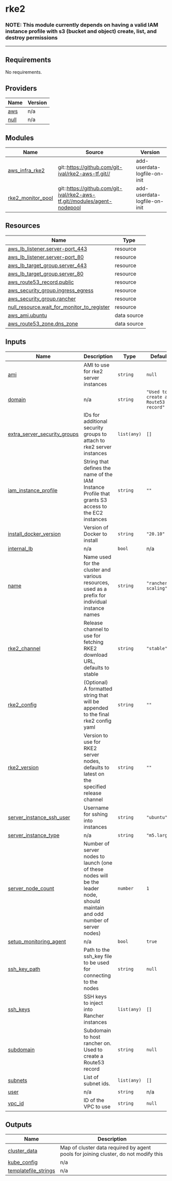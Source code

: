 # rke2

### **NOTE:** This module currently depends on having a valid IAM instance profile with s3 (bucket and object) create, list, and destroy permissions
---

<!-- BEGINNING OF PRE-COMMIT-TERRAFORM DOCS HOOK -->
## Requirements

No requirements.

## Providers

| Name | Version |
|------|---------|
| <a name="provider_aws"></a> [aws](#provider\_aws) | n/a |
| <a name="provider_null"></a> [null](#provider\_null) | n/a |

## Modules

| Name | Source | Version |
|------|--------|---------|
| <a name="module_aws_infra_rke2"></a> [aws\_infra\_rke2](#module\_aws\_infra\_rke2) | git::https://github.com/git-ival/rke2-aws-tf.git// | add-userdata-logfile-on-init |
| <a name="module_rke2_monitor_pool"></a> [rke2\_monitor\_pool](#module\_rke2\_monitor\_pool) | git::https://github.com/git-ival/rke2-aws-tf.git//modules/agent-nodepool | add-userdata-logfile-on-init |

## Resources

| Name | Type |
|------|------|
| [aws_lb_listener.server-port_443](https://registry.terraform.io/providers/hashicorp/aws/latest/docs/resources/lb_listener) | resource |
| [aws_lb_listener.server-port_80](https://registry.terraform.io/providers/hashicorp/aws/latest/docs/resources/lb_listener) | resource |
| [aws_lb_target_group.server_443](https://registry.terraform.io/providers/hashicorp/aws/latest/docs/resources/lb_target_group) | resource |
| [aws_lb_target_group.server_80](https://registry.terraform.io/providers/hashicorp/aws/latest/docs/resources/lb_target_group) | resource |
| [aws_route53_record.public](https://registry.terraform.io/providers/hashicorp/aws/latest/docs/resources/route53_record) | resource |
| [aws_security_group.ingress_egress](https://registry.terraform.io/providers/hashicorp/aws/latest/docs/resources/security_group) | resource |
| [aws_security_group.rancher](https://registry.terraform.io/providers/hashicorp/aws/latest/docs/resources/security_group) | resource |
| [null_resource.wait_for_monitor_to_register](https://registry.terraform.io/providers/hashicorp/null/latest/docs/resources/resource) | resource |
| [aws_ami.ubuntu](https://registry.terraform.io/providers/hashicorp/aws/latest/docs/data-sources/ami) | data source |
| [aws_route53_zone.dns_zone](https://registry.terraform.io/providers/hashicorp/aws/latest/docs/data-sources/route53_zone) | data source |

## Inputs

| Name | Description | Type | Default | Required |
|------|-------------|------|---------|:--------:|
| <a name="input_ami"></a> [ami](#input\_ami) | AMI to use for rke2 server instances | `string` | `null` | no |
| <a name="input_domain"></a> [domain](#input\_domain) | n/a | `string` | `"Used to create a Route53 record"` | no |
| <a name="input_extra_server_security_groups"></a> [extra\_server\_security\_groups](#input\_extra\_server\_security\_groups) | IDs for additional security groups to attach to rke2 server instances | `list(any)` | `[]` | no |
| <a name="input_iam_instance_profile"></a> [iam\_instance\_profile](#input\_iam\_instance\_profile) | String that defines the name of the IAM Instance Profile that grants S3 access to the EC2 instances | `string` | `""` | no |
| <a name="input_install_docker_version"></a> [install\_docker\_version](#input\_install\_docker\_version) | Version of Docker to install | `string` | `"20.10"` | no |
| <a name="input_internal_lb"></a> [internal\_lb](#input\_internal\_lb) | n/a | `bool` | n/a | yes |
| <a name="input_name"></a> [name](#input\_name) | Name used for the cluster and various resources, used as a prefix for individual instance names | `string` | `"rancher-scaling"` | no |
| <a name="input_rke2_channel"></a> [rke2\_channel](#input\_rke2\_channel) | Release channel to use for fetching RKE2 download URL, defaults to stable | `string` | `"stable"` | no |
| <a name="input_rke2_config"></a> [rke2\_config](#input\_rke2\_config) | (Optional) A formatted string that will be appended to the final rke2 config yaml | `string` | `""` | no |
| <a name="input_rke2_version"></a> [rke2\_version](#input\_rke2\_version) | Version to use for RKE2 server nodes, defaults to latest on the specified release channel | `string` | `""` | no |
| <a name="input_server_instance_ssh_user"></a> [server\_instance\_ssh\_user](#input\_server\_instance\_ssh\_user) | Username for sshing into instances | `string` | `"ubuntu"` | no |
| <a name="input_server_instance_type"></a> [server\_instance\_type](#input\_server\_instance\_type) | n/a | `string` | `"m5.large"` | no |
| <a name="input_server_node_count"></a> [server\_node\_count](#input\_server\_node\_count) | Number of server nodes to launch (one of these nodes will be the leader node, should maintain and odd number of server nodes) | `number` | `1` | no |
| <a name="input_setup_monitoring_agent"></a> [setup\_monitoring\_agent](#input\_setup\_monitoring\_agent) | n/a | `bool` | `true` | no |
| <a name="input_ssh_key_path"></a> [ssh\_key\_path](#input\_ssh\_key\_path) | Path to the ssh\_key file to be used for connecting to the nodes | `string` | `null` | no |
| <a name="input_ssh_keys"></a> [ssh\_keys](#input\_ssh\_keys) | SSH keys to inject into Rancher instances | `list(any)` | `[]` | no |
| <a name="input_subdomain"></a> [subdomain](#input\_subdomain) | Subdomain to host rancher on. Used to create a Route53 record | `string` | `null` | no |
| <a name="input_subnets"></a> [subnets](#input\_subnets) | List of subnet ids. | `list(any)` | `[]` | no |
| <a name="input_user"></a> [user](#input\_user) | n/a | `string` | n/a | yes |
| <a name="input_vpc_id"></a> [vpc\_id](#input\_vpc\_id) | ID of the VPC to use | `string` | `null` | no |

## Outputs

| Name | Description |
|------|-------------|
| <a name="output_cluster_data"></a> [cluster\_data](#output\_cluster\_data) | Map of cluster data required by agent pools for joining cluster, do not modify this |
| <a name="output_kube_config"></a> [kube\_config](#output\_kube\_config) | n/a |
| <a name="output_templatefile_strings"></a> [templatefile\_strings](#output\_templatefile\_strings) | n/a |
<!-- END OF PRE-COMMIT-TERRAFORM DOCS HOOK -->

